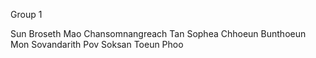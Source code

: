 Group 1

Sun Broseth
Mao Chansomnangreach
Tan Sophea
Chhoeun Bunthoeun
Mon Sovandarith
Pov Soksan
Toeun Phoo
